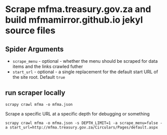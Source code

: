 # Scrape mfma.treasury.gov.za and build mfmamirror.github.io jekyl source files

## Spider Arguments

- `scrape_menu` - optional - whether the menu should be scraped for data items and the links crawled futher
- `start_url` - optional - a single replacement for the default start URL of the site root. Default `true`

## run scraper locally

    scrapy crawl mfma -o mfma.json

Scrape a specific URL at a specific depth for debugging or something

    scrapy crawl mfma -o mfma.json -s DEPTH_LIMIT=1 -a scrape_menu=false -a start_url=http://mfma.treasury.gov.za/Circulars/Pages/default.aspx